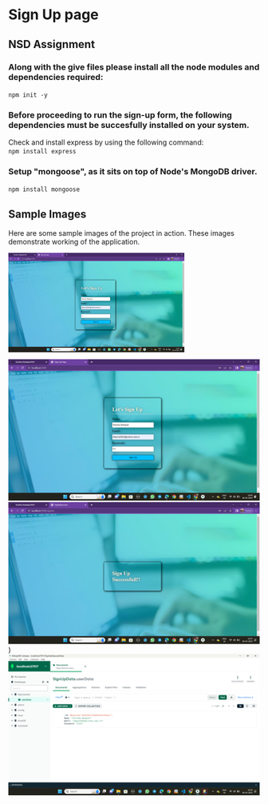 # Sign Up page
## NSD Assignment
### Along with the give files please install all the node modules and dependencies required:
`npm init -y`

### Before proceeding to run the sign-up form, the following dependencies must be succesfully installed on your system.
Check and install express by using the following command:<br>
`npm install express`

### Setup "mongoose", as it sits on top of Node's MongoDB driver.
`npm install mongoose`

## Sample Images
Here are some sample images of the project in action. These images demonstrate working of the application. <br>

<img src="https://github.com/Tanishq-Nukapai/NSD/blob/c837aa08bf8394e22aa77b8548b2bbb2e4b201f7/Sample%20Images/SignUp%20Page.png" alt="SignUp Page" align="center" width="70%">

![SignUp Page](https://github.com/Tanishq-Nukapai/NSD/blob/c837aa08bf8394e22aa77b8548b2bbb2e4b201f7/Sample%20Images/SignUp%20Page.png)
![SignUp Success](https://github.com/Tanishq-Nukapai/NSD/blob/aeab530043d014900091eb043dbd977f6c468599/Sample%20Images/SignUp%20Success.png))
![userDatabase](https://github.com/Tanishq-Nukapai/NSD/blob/aeab530043d014900091eb043dbd977f6c468599/Sample%20Images/userDatabase.png)

